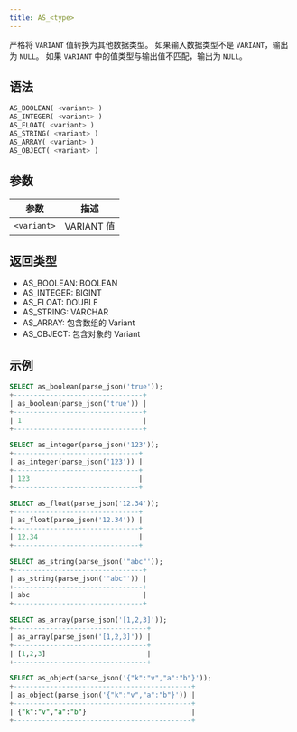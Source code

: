 ```yaml
---
title: AS_<type>
---
```


严格将 `VARIANT` 值转换为其他数据类型。
如果输入数据类型不是 `VARIANT`，输出为 `NULL`。
如果 `VARIANT` 中的值类型与输出值不匹配，输出为 `NULL`。

## 语法

```sql
AS_BOOLEAN( <variant> )
AS_INTEGER( <variant> )
AS_FLOAT( <variant> )
AS_STRING( <variant> )
AS_ARRAY( <variant> )
AS_OBJECT( <variant> )
```

## 参数

| 参数        | 描述           |
|-------------|----------------|
| `<variant>` | VARIANT 值 |

## 返回类型

- AS_BOOLEAN: BOOLEAN
- AS_INTEGER: BIGINT
- AS_FLOAT:   DOUBLE
- AS_STRING:  VARCHAR
- AS_ARRAY:   包含数组的 Variant
- AS_OBJECT:  包含对象的 Variant

## 示例

```sql
SELECT as_boolean(parse_json('true'));
+--------------------------------+
| as_boolean(parse_json('true')) |
+--------------------------------+
| 1                              |
+--------------------------------+

SELECT as_integer(parse_json('123'));
+-------------------------------+
| as_integer(parse_json('123')) |
+-------------------------------+
| 123                           |
+-------------------------------+

SELECT as_float(parse_json('12.34'));
+-------------------------------+
| as_float(parse_json('12.34')) |
+-------------------------------+
| 12.34                         |
+-------------------------------+

SELECT as_string(parse_json('"abc"'));
+--------------------------------+
| as_string(parse_json('"abc"')) |
+--------------------------------+
| abc                            |
+--------------------------------+

SELECT as_array(parse_json('[1,2,3]'));
+---------------------------------+
| as_array(parse_json('[1,2,3]')) |
+---------------------------------+
| [1,2,3]                         |
+---------------------------------+

SELECT as_object(parse_json('{"k":"v","a":"b"}'));
+--------------------------------------------+
| as_object(parse_json('{"k":"v","a":"b"}')) |
+--------------------------------------------+
| {"k":"v","a":"b"}                          |
+--------------------------------------------+

```